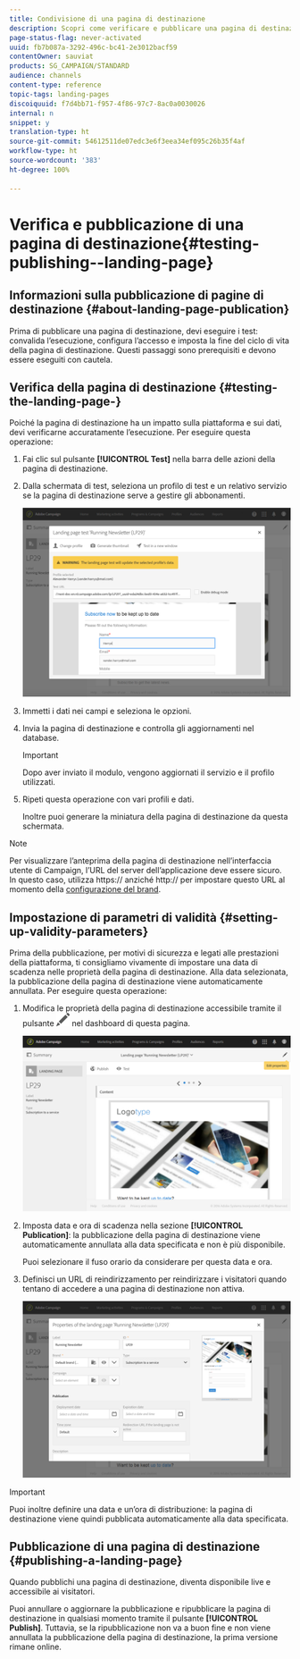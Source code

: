 ```yaml
---
title: Condivisione di una pagina di destinazione
description: Scopri come verificare e pubblicare una pagina di destinazione in Adobe Campaign.
page-status-flag: never-activated
uuid: fb7b087a-3292-496c-bc41-2e3012bacf59
contentOwner: sauviat
products: SG_CAMPAIGN/STANDARD
audience: channels
content-type: reference
topic-tags: landing-pages
discoiquuid: f7d4bb71-f957-4f86-97c7-8ac0a0030026
internal: n
snippet: y
translation-type: ht
source-git-commit: 54612511de07edc3e6f3eea34ef095c26b35f4af
workflow-type: ht
source-wordcount: '383'
ht-degree: 100%

---
```



# Verifica e pubblicazione di una pagina di destinazione{#testing-publishing--landing-page}

## Informazioni sulla pubblicazione di pagine di destinazione {#about-landing-page-publication}

Prima di pubblicare una pagina di destinazione, devi eseguire i test: convalida l’esecuzione, configura l’accesso e imposta la fine del ciclo di vita della pagina di destinazione. Questi passaggi sono prerequisiti e devono essere eseguiti con cautela.

## Verifica della pagina di destinazione {#testing-the-landing-page-}

Poiché la pagina di destinazione ha un impatto sulla piattaforma e sui dati, devi verificarne accuratamente l’esecuzione. Per eseguire questa operazione:

1. Fai clic sul pulsante **[!UICONTROL Test]** nella barra delle azioni della pagina di destinazione.
1. Dalla schermata di test, seleziona un profilo di test e un relativo servizio se la pagina di destinazione serve a gestire gli abbonamenti.

   ![](assets/lp_test_2.png)

1. Immetti i dati nei campi e seleziona le opzioni.
1. Invia la pagina di destinazione e controlla gli aggiornamenti nel database.

   >[!IMPORTANT]
   >
   >Dopo aver inviato il modulo, vengono aggiornati il servizio e il profilo utilizzati.

1. Ripeti questa operazione con vari profili e dati.

   Inoltre puoi generare la miniatura della pagina di destinazione da questa schermata.

>[!NOTE]
>
>Per visualizzare l’anteprima della pagina di destinazione nell’interfaccia utente di Campaign, l’URL del server dell’applicazione deve essere sicuro. In questo caso, utilizza https:// anziché http:// per impostare questo URL al momento della [configurazione del brand](../../administration/using/branding.md#configuring-and-using-brands).

## Impostazione di parametri di validità {#setting-up-validity-parameters}

Prima della pubblicazione, per motivi di sicurezza e legati alle prestazioni della piattaforma, ti consigliamo vivamente di impostare una data di scadenza nelle proprietà della pagina di destinazione. Alla data selezionata, la pubblicazione della pagina di destinazione viene automaticamente annullata. Per eseguire questa operazione:

1. Modifica le proprietà della pagina di destinazione accessibile tramite il pulsante ![](assets/edit_darkgrey-24px.png) nel dashboard di questa pagina.

   ![](assets/lp_edit_properties_button.png)

1. Imposta data e ora di scadenza nella sezione **[!UICONTROL Publication]**: la pubblicazione della pagina di destinazione viene automaticamente annullata alla data specificata e non è più disponibile.

   Puoi selezionare il fuso orario da considerare per questa data e ora.

1. Definisci un URL di reindirizzamento per reindirizzare i visitatori quando tentano di accedere a una pagina di destinazione non attiva.

   ![](assets/lp_settings_general.png)

>[!IMPORTANT]
>
>Puoi inoltre definire una data e un’ora di distribuzione: la pagina di destinazione viene quindi pubblicata automaticamente alla data specificata.

## Pubblicazione di una pagina di destinazione {#publishing-a-landing-page}

Quando pubblichi una pagina di destinazione, diventa disponibile live e accessibile ai visitatori.

Puoi annullare o aggiornare la pubblicazione e ripubblicare la pagina di destinazione in qualsiasi momento tramite il pulsante **[!UICONTROL Publish]**. Tuttavia, se la ripubblicazione non va a buon fine e non viene annullata la pubblicazione della pagina di destinazione, la prima versione rimane online.
